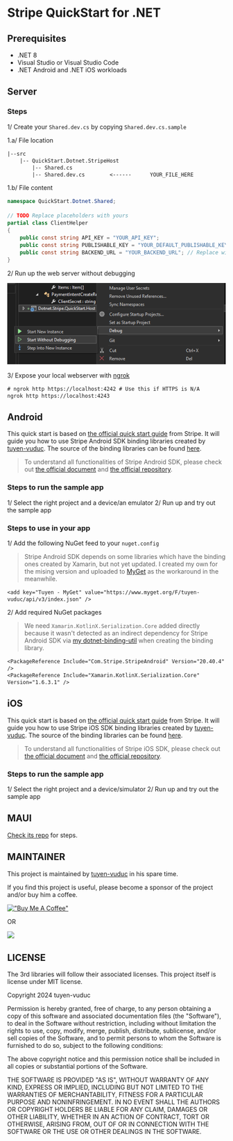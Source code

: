 # Stripe QuickStart for .NET

## Prerequisites

- .NET 8
- Visual Studio or Visual Studio Code
- .NET Android and .NET iOS workloads

## Server

### Steps

1/ Create your `Shared.dev.cs` by copying `Shared.dev.cs.sample`

1.a/ File location

```
|--src
    |-- QuickStart.Dotnet.StripeHost
        |-- Shared.cs
        |-- Shared.dev.cs        <------      YOUR_FILE_HERE
```

1.b/ File content

```cs
namespace QuickStart.Dotnet.Shared;

// TODO Replace placeholders with yours
partial class ClientHelper
{
    public const string API_KEY = "YOUR_API_KEY";
    public const string PUBLISHABLE_KEY = "YOUR_DEFAULT_PUBLISHABLE_KEY";
    public const string BACKEND_URL = "YOUR_BACKEND_URL"; // Replace with the generated link at step #3
}
```

2/ Run up the web server without debugging

![Run up the web server without debugging](./assets/start-webserver-without-debugging.png)

3/ Expose your local webserver with [ngrok](https://ngrok.com)

```
# ngrok http https://localhost:4242 # Use this if HTTPS is N/A
ngrok http https://localhost:4243
```

## Android

 This quick start is based on [the official quick start guide](https://docs.stripe.com/payments/quickstart?client=java) from Stripe. It will guide you how to use Stripe Android SDK binding libraries created by [tuyen-vuduc](https://github.com/tuyen-vuduc). The source of the binding libraries can be found [here](https://github.com/tuyen-vuduc/dotnet-binding-utils).

> To understand all functionalities of Stripe Android SDK, please check out [the official document](https://docs.stripe.com/libraries/android) and [the official repository](https://github.com/stripe/stripe-android).

### Steps to run the sample app

1/ Select the right project and a device/an emulator
2/ Run up and try out the sample app

### Steps to use in your app

1/ Add the following NuGet feed to your `nuget.config`

> Stripe Android SDK depends on some libraries which have the binding ones created by Xamarin, but not yet updated. I created my own for the mising version and uploaded to [MyGet](https://myget.org) as the workaround in the meanwhile.

```
<add key="Tuyen - MyGet" value="https://www.myget.org/F/tuyen-vuduc/api/v3/index.json" />
```

2/ Add required NuGet packages

> We need `Xamarin.KotlinX.Serialization.Core` added directly because it wasn't detected as an indirect dependency for Stripe Android SDK via [my dotnet-binding-util](https://github.com/tuyen-vuduc/dotnet-binding-utils) when creating the binding library.

```
<PackageReference Include="Com.Stripe.StripeAndroid" Version="20.40.4" />
<PackageReference Include="Xamarin.KotlinX.Serialization.Core" Version="1.6.3.1" />
```

## iOS

This quick start is based on [the official quick start guide](https://docs.stripe.com/payments/quickstart?client=ios) from Stripe. It will guide you how to use Stripe iOS SDK binding libraries created by [tuyen-vuduc](https://github.com/tuyen-vuduc). The source of the binding libraries can be found [here](https://github.com/tuyen-vuduc/dotnet-binding-utils).

> To understand all functionalities of Stripe iOS SDK, please check out [the official document](https://docs.stripe.com/libraries/ios) and [the official repository](https://github.com/stripe/stripe-ios).

### Steps to run the sample app

1/ Select the right project and a device/simulator
2/ Run up and try out the sample app

## MAUI

[Check its repo](https://github.com/tuyen-vuduc/dotnet-maui-stripe) for steps.

## MAINTAINER

This project is maintained by [tuyen-vuduc](https://github.com/tuyen-vuduc) in his spare time.<br>

If you find this project is useful, please become a sponsor of the project and/or buy him a coffee.

[!["Buy Me A Coffee"](https://www.buymeacoffee.com/assets/img/custom_images/orange_img.png)](https://www.buymeacoffee.com/tuyen.vuduc)

OR

[![](https://img.shields.io/static/v1?label=Sponsor&message=%E2%9D%A4&logo=GitHub&color=%23fe8e86)](https://github.com/sponsors/tuyen-vuduc)

## LICENSE

The 3rd libraries will follow their associated licenses. This project itself is license under MIT license.

Copyright 2024 tuyen-vuduc

Permission is hereby granted, free of charge, to any person obtaining a copy of this software and associated documentation files (the "Software"), to deal in the Software without restriction, including without limitation the rights to use, copy, modify, merge, publish, distribute, sublicense, and/or sell copies of the Software, and to permit persons to whom the Software is furnished to do so, subject to the following conditions:

The above copyright notice and this permission notice shall be included in all copies or substantial portions of the Software.

THE SOFTWARE IS PROVIDED "AS IS", WITHOUT WARRANTY OF ANY KIND, EXPRESS OR IMPLIED, INCLUDING BUT NOT LIMITED TO THE WARRANTIES OF MERCHANTABILITY, FITNESS FOR A PARTICULAR PURPOSE AND NONINFRINGEMENT. IN NO EVENT SHALL THE AUTHORS OR COPYRIGHT HOLDERS BE LIABLE FOR ANY CLAIM, DAMAGES OR OTHER LIABILITY, WHETHER IN AN ACTION OF CONTRACT, TORT OR OTHERWISE, ARISING FROM, OUT OF OR IN CONNECTION WITH THE SOFTWARE OR THE USE OR OTHER DEALINGS IN THE SOFTWARE.